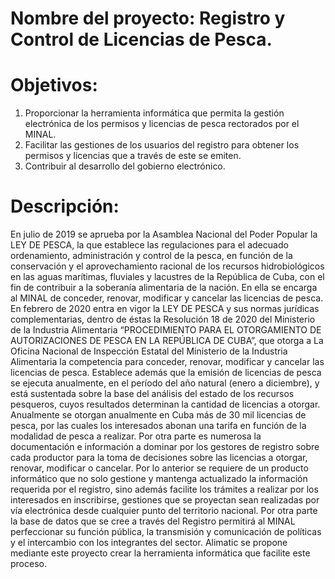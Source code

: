 # Nombre del proyecto: Registro y Control de Licencias de Pesca.
# Objetivos:
1. Proporcionar la herramienta informática que permita la gestión
electrónica de los permisos y licencias de pesca rectorados por el
MINAL.
2. Facilitar las gestiones de los usuarios del registro para obtener los
permisos y licencias que a través de este se emiten.
3. Contribuir al desarrollo del gobierno electrónico.
# Descripción:
En julio de 2019 se aprueba por la Asamblea Nacional del Poder Popular la
LEY DE PESCA, la que establece las regulaciones para el adecuado
ordenamiento, administración y control de la pesca, en función de la
conservación y el aprovechamiento racional de los recursos hidrobiológicos en
las aguas marítimas, fluviales y lacustres de la República de Cuba, con el fin de
contribuir a la soberanía alimentaria de la nación.
En ella se encarga al MINAL de conceder, renovar, modificar y cancelar las
licencias de pesca.
En febrero de 2020 entra en vigor la LEY DE PESCA y sus normas jurídicas
complementarias, dentro de éstas la Resolución 18 de 2020 del Ministerio de la
Industria Alimentaria “PROCEDIMIENTO PARA EL OTORGAMIENTO DE
AUTORIZACIONES DE PESCA EN LA REPÚBLICA DE CUBA”, que otorga a
La Oficina Nacional de Inspección Estatal del Ministerio de la Industria
Alimentaria la competencia para conceder, renovar, modificar y cancelar las
licencias de pesca. Establece además que la emisión de licencias de pesca se
ejecuta anualmente, en el período del año natural (enero a diciembre), y está
sustentada sobre la base del análisis del estado de los recursos pesqueros,
cuyos resultados determinan la cantidad de licencias a otorgar.
Anualmente se otorgan anualmente en Cuba más de 30 mil licencias de pesca,
por las cuales los interesados abonan una tarifa en función de la modalidad de
pesca a realizar. Por otra parte es numerosa la documentación e información a
dominar por los gestores de registro sobre cada productor para la toma de
decisiones sobre las licencias a otorgar, renovar, modificar o cancelar.
Por lo anterior se requiere de un producto informático que no solo gestione y
mantenga actualizado la información requerida por el registro, sino además
facilite los trámites a realizar por los interesados en inscribirse, gestiones que 
se proyectan sean realizadas por vía electrónica desde cualquier punto del
territorio nacional.
Por otra parte la base de datos que se cree a través del Registro permitirá al
MINAL perfeccionar su función pública, la transmisión y comunicación de
políticas y el intercambio con los integrantes del sector.
Alimatic se propone mediante este proyecto crear la herramienta informática
que facilite este proceso.
